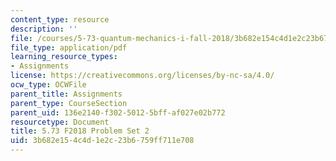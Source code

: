 ```yaml
---
content_type: resource
description: ''
file: /courses/5-73-quantum-mechanics-i-fall-2018/3b682e154c4d1e2c23b6759ff711e708_MIT5_73F18_PSet2.pdf
file_type: application/pdf
learning_resource_types:
- Assignments
license: https://creativecommons.org/licenses/by-nc-sa/4.0/
ocw_type: OCWFile
parent_title: Assignments
parent_type: CourseSection
parent_uid: 136e2140-f302-5012-5bff-af027e02b772
resourcetype: Document
title: 5.73 F2018 Problem Set 2
uid: 3b682e15-4c4d-1e2c-23b6-759ff711e708
---
```

